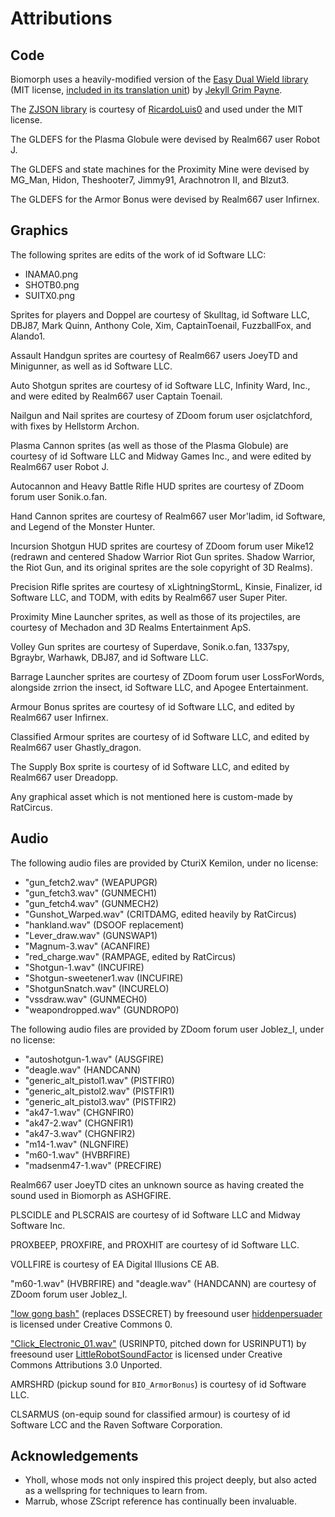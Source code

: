 # Attributions

## Code

Biomorph uses a heavily-modified version of the [Easy Dual Wield library](https://github.com/jekyllgrim/Easy-Dual-Wield) (MIT license, [included in its translation unit](/zscript/biomorph/weapons/base_dw.zs)) by [Jekyll Grim Payne](https://github.com/jekyllgrim).

The [ZJSON library](https://github.com/RicardoLuis0/ZJSON) is courtesy of [RicardoLuis0](https://github.com/RicardoLuis0) and used under the MIT license.

The GLDEFS for the Plasma Globule were devised by Realm667 user Robot J.

The GLDEFS and state machines for the Proximity Mine were devised by MG_Man, Hidon, Theshooter7, Jimmy91, Arachnotron II, and Blzut3.

The GLDEFS for the Armor Bonus were devised by Realm667 user Infirnex.

## Graphics

The following sprites are edits of the work of id Software LLC:
- INAMA0.png
- SHOTB0.png
- SUITX0.png

Sprites for players and Doppel are courtesy of Skulltag, id Software LLC, DBJ87, Mark Quinn, Anthony Cole, Xim, CaptainToenail, FuzzballFox, and Alando1.

Assault Handgun sprites are courtesy of Realm667 users JoeyTD and Minigunner, as well as id Software LLC.

Auto Shotgun sprites are courtesy of id Software LLC, Infinity Ward, Inc., and were edited by Realm667 user Captain Toenail. 

Nailgun and Nail sprites are courtesy of ZDoom forum user osjclatchford, with fixes by Hellstorm Archon.

Plasma Cannon sprites (as well as those of the Plasma Globule) are courtesy of id Software LLC and Midway Games Inc., and were edited by Realm667 user Robot J.

Autocannon and Heavy Battle Rifle HUD sprites are courtesy of ZDoom forum user Sonik.o.fan.

Hand Cannon sprites are courtesy of Realm667 user Mor'ladim, id Software, and Legend of the Monster Hunter.

Incursion Shotgun HUD sprites are courtesy of ZDoom forum user Mike12 (redrawn and centered Shadow Warrior Riot Gun sprites. Shadow Warrior, the Riot Gun, and its original sprites are the sole copyright of 3D Realms).

Precision Rifle sprites are courtesy of xLightningStormL, Kinsie, Finalizer, id Software LLC, and TODM, with edits by Realm667 user Super Piter.

Proximity Mine Launcher sprites, as well as those of its projectiles, are courtesy of Mechadon and 3D Realms Entertainment ApS.

Volley Gun sprites are courtesy of Superdave, Sonik.o.fan, 1337spy, Bgraybr, Warhawk, DBJ87, and id Software LLC.

Barrage Launcher sprites are courtesy of ZDoom forum user LossForWords, alongside zrrion the insect, id Software LLC, and Apogee Entertainment.

Armour Bonus sprites are courtesy of id Software LLC, and edited by Realm667 user Infirnex.

Classified Armour sprites are courtesy of id Software LLC, and edited by Realm667 user Ghastly_dragon.

The Supply Box sprite is courtesy of id Software LLC, and edited by Realm667 user Dreadopp. 

Any graphical asset which is not mentioned here is custom-made by RatCircus.

## Audio

The following audio files are provided by CturiX Kemilon, under no license:
- "gun_fetch2.wav" (WEAPUPGR)
- "gun_fetch3.wav" (GUNMECH1)
- "gun_fetch4.wav" (GUNMECH2)
- "Gunshot_Warped.wav" (CRITDAMG, edited heavily by RatCircus)
- "hankland.wav" (DSOOF replacement)
- "Lever_draw.wav" (GUNSWAP1)
- "Magnum-3.wav" (ACANFIRE)
- "red_charge.wav" (RAMPAGE, edited by RatCircus)
- "Shotgun-1.wav" (INCUFIRE)
- "Shotgun-sweetener1.wav (INCUFIRE)
- "ShotgunSnatch.wav" (INCURELO)
- "vssdraw.wav" (GUNMECH0)
- "weapondropped.wav" (GUNDROP0)

The following audio files are provided by ZDoom forum user Joblez_I, under no license:
- "autoshotgun-1.wav" (AUSGFIRE)
- "deagle.wav" (HANDCANN)
- "generic_alt_pistol1.wav" (PISTFIR0)
- "generic_alt_pistol2.wav" (PISTFIR1)
- "generic_alt_pistol3.wav" (PISTFIR2)
- "ak47-1.wav" (CHGNFIR0)
- "ak47-2.wav" (CHGNFIR1)
- "ak47-3.wav" (CHGNFIR2)
- "m14-1.wav" (NLGNFIRE)
- "m60-1.wav" (HVBRFIRE)
- "madsenm47-1.wav" (PRECFIRE)

Realm667 user JoeyTD cites an unknown source as having created the sound used in Biomorph as ASHGFIRE.

PLSCIDLE and PLSCRAIS are courtesy of id Software LLC and Midway Software Inc.

PROXBEEP, PROXFIRE, and PROXHIT are courtesy of id Software LLC. 

VOLLFIRE is courtesy of EA Digital Illusions CE AB.

"m60-1.wav" (HVBRFIRE) and "deagle.wav" (HANDCANN) are courtesy of ZDoom forum user Joblez_I. 

["low gong bash"](https://freesound.org/people/hiddenpersuader/sounds/155460/) (replaces DSSECRET) by freesound user [hiddenpersuader](https://freesound.org/people/hiddenpersuader/) is licensed under Creative Commons 0.

["Click_Electronic_01.wav"](https://freesound.org/people/LittleRobotSoundFactory/sounds/288951/) (USRINPT0, pitched down for USRINPUT1) by freesound user [LittleRobotSoundFactor](https://freesound.org/people/LittleRobotSoundFactory/) is licensed under Creative Commons Attributions 3.0 Unported.

AMRSHRD (pickup sound for `BIO_ArmorBonus`) is courtesy of id Software LLC.

CLSARMUS (on-equip sound for classified armour) is courtesy of id Software LCC and the Raven Software Corporation.

## Acknowledgements

- Yholl, whose mods not only inspired this project deeply, but also acted as a wellspring for techniques to learn from.
- Marrub, whose ZScript reference has continually been invaluable.
